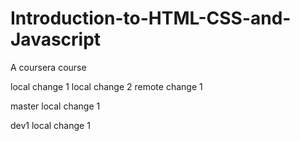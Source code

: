 # Introduction-to-HTML-CSS-and-Javascript
A coursera course

local change 1
local change 2
remote change 1

master local change 1

dev1 local change 1
